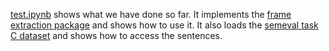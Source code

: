 [test.ipynb](test.ipynb) shows what we have done so far. It implements the [frame extraction package](https://github.com/chanind/frame-semantic-transformer) and shows how to use it. It also loads the [semeval task C dataset](subtaskC_dev_data.csv) and shows how to access the sentences.